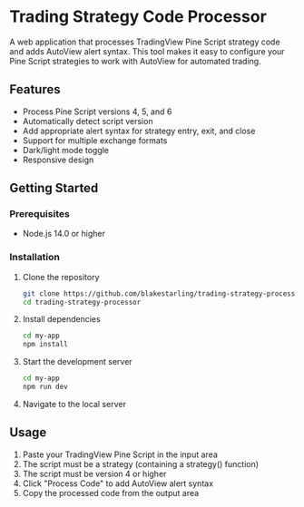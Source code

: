 # Trading Strategy Code Processor

A web application that processes TradingView Pine Script strategy code and adds AutoView alert syntax. This tool makes it easy to configure your Pine Script strategies to work with AutoView for automated trading.

## Features

- Process Pine Script versions 4, 5, and 6
- Automatically detect script version
- Add appropriate alert syntax for strategy entry, exit, and close
- Support for multiple exchange formats
- Dark/light mode toggle
- Responsive design

## Getting Started

### Prerequisites

- Node.js 14.0 or higher

### Installation

1. Clone the repository
   ```bash
   git clone https://github.com/blakestarling/trading-strategy-processor.git
   cd trading-strategy-processor
   ```

2. Install dependencies
   ```bash
   cd my-app
   npm install
   ```

3. Start the development server
   ```bash
   cd my-app
   npm run dev
   ```

4. Navigate to the local server

## Usage

1. Paste your TradingView Pine Script in the input area
2. The script must be a strategy (containing a strategy() function)
3. The script must be version 4 or higher
4. Click "Process Code" to add AutoView alert syntax
5. Copy the processed code from the output area
